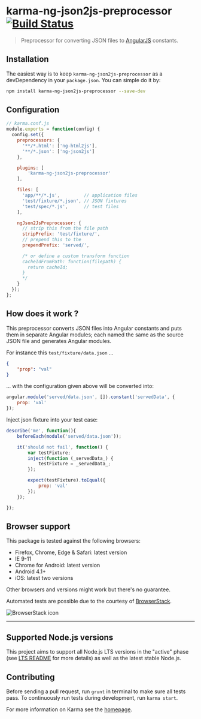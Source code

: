 # karma-ng-json2js-preprocessor [![Build Status](https://travis-ci.org/EE/karma-ng-json2js-preprocessor.svg?branch=master)](https://travis-ci.org/EE/karma-ng-json2js-preprocessor)

> Preprocessor for converting JSON files to [AngularJS](http://angularjs.org/) constants.

## Installation

The easiest way is to keep `karma-ng-json2js-preprocessor` as a devDependency in your `package.json`. You can simple do it by:
```bash
npm install karma-ng-json2js-preprocessor --save-dev
```

## Configuration
```js
// karma.conf.js
module.exports = function(config) {
  config.set({
    preprocessors: {
      '**/*.html': ['ng-html2js'],
      '**/*.json': ['ng-json2js']
    },

    plugins: [
        'karma-ng-json2js-preprocessor'
    ],

    files: [
      'app/**/*.js',         // application files
      'test/fixture/*.json', // JSON fixtures
      'test/spec/*.js',      // test files
    ],

    ngJson2JsPreprocessor: {
      // strip this from the file path
      stripPrefix: 'test/fixture/',
      // prepend this to the
      prependPrefix: 'served/',

      /* or define a custom transform function
      cacheIdFromPath: function(filepath) {
        return cacheId;
      }
      */
    }
  });
};
```

## How does it work ?

This preprocessor converts JSON files into Angular constants and puts them in separate Angular modules; each named the same as the source JSON file and generates Angular modules.

For instance this `test/fixture/data.json`  ...
```json
{
    "prop": "val"
}
```
... with the configuration given above will be converted into:
```js
angular.module('served/data.json', []).constant('servedData', {
    prop: 'val'
});
```
Inject json fixture into your test case:
```js
describe('me', function(){
    beforeEach(module('served/data.json'));

    it('should not fail', function() {
        var testFixture;
        inject(function (_servedData_) {
            testFixture = _servedData_;
        });

        expect(testFixture).toEqual({
            prop: 'val'
        });
    });

});
```

## Browser support

This package is tested against the following browsers:

* Firefox, Chrome, Edge & Safari: latest version
* IE 9-11
* Chrome for Android: latest version
* Android 4.1+
* iOS: latest two versions

Other browsers and versions might work but there's no guarantee.

Automated tests are possible due to the courtesy of [BrowserStack](https://www.browserstack.com).

![BrowserStack icon](https://rawgithub.com/EE/karma-ng-json2js-preprocessor/master/browserstack-logo.svg)

----

## Supported Node.js versions
This project aims to support all Node.js LTS versions in the "active" phase (see [LTS README](https://github.com/nodejs/LTS/blob/master/README.md) for more details) as well as the latest stable Node.js.

## Contributing

Before sending a pull request, run `grunt` in terminal to make sure all tests pass. To continuously run tests during development, run `karma start`.


For more information on Karma see the [homepage].


[homepage]: http://karma-runner.github.com
